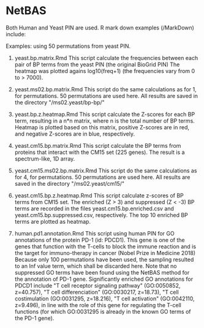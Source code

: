 # NetBAS
Both Human and Yeast PIN are used.
R mark down examples (/MarkDown) include:

Examples: using 50 permutations from yeast PIN.
  
1. yeast.bp.matrix.Rmd
This script calculate the frequencies between each pair of BP terms from the yeast PIN (the original BioGrid PIN)
The heatmap was plotted agains log10(freq+1) (the frequencies vary from 0 to > 7000).

2. yeast.ms02.bp.matrix.Rmd
This script do the same calculations as for 1, for permutations. 50 permutations are used here.
All results are saved in the directory "/ms02.yeast/bp-bp/"

3. yeast.bp.z.heatmap.Rmd
This script calculate the Z-scores for each BP term, resulting in a n*n matrix, where n is the total number of BP terms.
Heatmap is plotted based on this matrix, positive Z-scores are in red, and negative Z-scores are in blue, respectively.

4. yeast.cm15.bp.matrix.Rmd
This script calculate the BP terms from proteins that interact with the CM15 set (225 genes).
The result is a spectrum-like, 1D array.

5. yeast.cm15.ms02.bp.matrix.Rmd
This script do the same calculations as for 4, for permutations. 50 permutations are used here.
All results are saved in the directory "/ms02.yeast/cm15/"

6. yeast.cm15.bp.z.heatmap.Rmd
This script calculate z-scores of BP terms from CM15 set.
The enriched (Z > 3) and suppressed (Z < -3) BP terms are recorded in the files yeast.cm15.bp.enriched.csv and yeast.cm15.bp.suppressed.csv, respectively.
The top 10 enriched BP terms are plotted as heatmap.

7. human.pd1.annotation.Rmd
This script using human PIN for GO annotations of the protein PD-1 (id: PDCD1). This gene is one of the genes that function with the T-cells to block the immune reaction and is the target for immuno-therapy in cancer (Nobel Prize in Medicine 2018)
Because only 100 permutations have been used, the sampling resulted to an Inf value term, which shall be discarded here.
Note that no suppressed GO terms have been found using the NetBAS method for the annotation of PD-1 gene.
Significantly enriched GO annotations for PDCD1 include "T cell receptor signaling pathway" (GO:0050852, z=40.757), "T cell differenciation" (GO:0030217, z=18.73), "T cell costimulation (GO:0031295, z=18.216), "T cell activation" (GO:0042110, z=9.496), in line with the role of this gene for regulating the T-cell functions (for which GO:0031295 is already in the known GO terms of the PD-1 gene).

